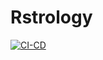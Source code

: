 # Rstrology

  <!-- badges: start -->
  [![CI-CD](https://github.com/Hsin-Rui/Rstrology/actions/workflows/CI-CD.yaml/badge.svg)](https://github.com/Hsin-Rui/Rstrology/actions/workflows/CI-CD.yaml)
  <!-- badges: end -->